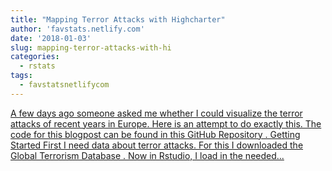 ```yaml
---
title: "Mapping Terror Attacks with Highcharter"
author: 'favstats.netlify.com'
date: '2018-01-03'
slug: mapping-terror-attacks-with-hi
categories:
  - rstats
tags:
  - favstatsnetlifycom
---
```


[A few days ago someone asked me whether I could visualize the terror attacks of recent years in Europe. Here is an attempt to do exactly this. The code for this blogpost can be found in this GitHub Repository . Getting Started First I need data about terror attacks. For this I downloaded the Global Terrorism Database . Now in Rstudio, I load in the needed...<click to read more>](https://favstats.netlify.com/post/terror_map/)


